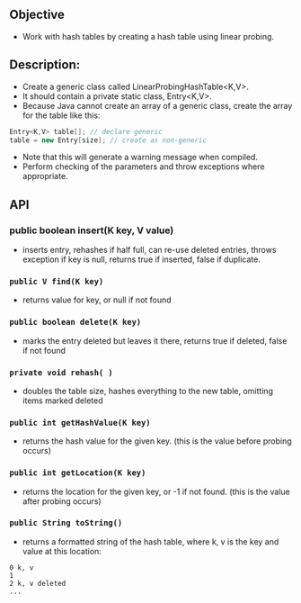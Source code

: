 ## Objective
- Work with hash tables by creating a hash table using linear probing.
## Description:
- Create a generic class called LinearProbingHashTable<K,V>.
- It should contain a private static class, Entry<K,V>.
- Because Java cannot create an array of a generic class, create the array for the table like this:
```java
Entry<K,V> table[]; // declare generic
table = new Entry[size]; // create as non-generic
```
- Note that this will generate a warning message when compiled.
- Perform checking of the parameters and throw exceptions where
appropriate.

## API
### public boolean insert(K key, V value)
- inserts entry, rehashes if half full,
can re-use deleted entries, throws
exception if key is null, returns
true if inserted, false if duplicate.

### ```public V find(K key)```
- returns value for key, or null if not found

### ```public boolean delete(K key)```
- marks the entry deleted but leaves it there,
returns true if deleted, false if not found

### ```private void rehash( )```
- doubles the table size, hashes everything to
the new table, omitting items marked deleted

### ```public int getHashValue(K key)```
- returns the hash value for the given key. (this is the value before probing occurs)

### ```public int getLocation(K key)```
- returns the location for the given key,
or -1 if not found.
(this is the value after probing occurs)

### ```public String toString()```
- returns a formatted string of the hash table,
where k, v is the key and value at this location:
```
0 k, v
1
2 k, v deleted
...
```